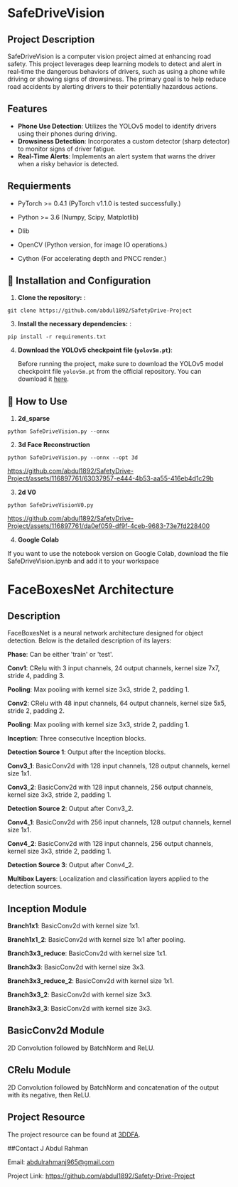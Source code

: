 # SafeDriveVision

## Project Description
SafeDriveVision is a computer vision project aimed at enhancing road safety. This project leverages deep learning models to detect and alert in real-time the dangerous behaviors of drivers, such as using a phone while driving or showing signs of drowsiness. The primary goal is to help reduce road accidents by alerting drivers to their potentially hazardous actions.

## Features
- **Phone Use Detection**: Utilizes the YOLOv5 model to identify drivers using their phones during driving.
- **Drowsiness Detection**: Incorporates a custom detector (sharp detector) to monitor signs of driver fatigue.
- **Real-Time Alerts**: Implements an alert system that warns the driver when a risky behavior is detected.


## Requierments

- PyTorch >= 0.4.1 (PyTorch v1.1.0 is tested successfully.)

- Python >= 3.6 (Numpy, Scipy, Matplotlib)

- Dlib 
- OpenCV (Python version, for image IO operations.)
- Cython (For accelerating depth and PNCC render.)




## 🧩 Installation and Configuration

1. **Clone the repository:** :
```
git clone https://github.com/abdul1892/SafetyDrive-Project
```
3. **Install the necessary dependencies:** :
 ```
 pip install -r requirements.txt
```
4. **Download the YOLOv5 checkpoint file (`yolov5m.pt`)**:

    Before running the project, make sure to download the YOLOv5 model checkpoint file `yolov5m.pt` from the official repository. You can download it [here](https://github.com/ultralytics/yolov5/releases/download/v5.0/yolov5m.pt).

## 🤖 How to Use
1. **2d_sparse**
```
python SafeDriveVision.py --onnx
```





2. **3d Face Reconstruction**
```
python SafeDriveVision.py --onnx --opt 3d
```

https://github.com/abdul1892/SafetyDrive-Project/assets/116897761/63037957-e444-4b53-aa55-416eb4d1c29b


3. **2d V0**
```
python SafeDriveVisionV0.py

```

https://github.com/abdul1892/SafetyDrive-Project/assets/116897761/da0ef059-df9f-4ceb-9683-73e7fd228400


4. **Google Colab**
   
If you want to use the notebook version on Google Colab, download the file SafeDriveVision.ipynb and add it to your workspace 
   

# FaceBoxesNet Architecture

## Description
FaceBoxesNet is a neural network architecture designed for object detection. Below is the detailed description of its layers:

**Phase**: Can be either 'train' or 'test'.

**Conv1**: CRelu with 3 input channels, 24 output channels, kernel size 7x7, stride 4, padding 3.

**Pooling**: Max pooling with kernel size 3x3, stride 2, padding 1.

**Conv2**: CRelu with 48 input channels, 64 output channels, kernel size 5x5, stride 2, padding 2.

**Pooling**: Max pooling with kernel size 3x3, stride 2, padding 1.

**Inception**: Three consecutive Inception blocks.

**Detection Source 1**: Output after the Inception blocks.

**Conv3_1**: BasicConv2d with 128 input channels, 128 output channels, kernel size 1x1.

**Conv3_2**: BasicConv2d with 128 input channels, 256 output channels, kernel size 3x3, stride 2, padding 1.

**Detection Source 2**: Output after Conv3_2.

**Conv4_1**: BasicConv2d with 256 input channels, 128 output channels, kernel size 1x1.

**Conv4_2**: BasicConv2d with 128 input channels, 256 output channels, kernel size 3x3, stride 2, padding 1.

**Detection Source 3**: Output after Conv4_2.

**Multibox Layers**: Localization and classification layers applied to the detection sources.

## Inception Module

**Branch1x1**: BasicConv2d with kernel size 1x1.

**Branch1x1_2**: BasicConv2d with kernel size 1x1 after pooling.

**Branch3x3_reduce**: BasicConv2d with kernel size 1x1.

**Branch3x3**: BasicConv2d with kernel size 3x3.

**Branch3x3_reduce_2**: BasicConv2d with kernel size 1x1.

**Branch3x3_2**: BasicConv2d with kernel size 3x3.

**Branch3x3_3**: BasicConv2d with kernel size 3x3.

## BasicConv2d Module
2D Convolution followed by BatchNorm and ReLU.

## CRelu Module
2D Convolution followed by BatchNorm and concatenation of the output with its negative, then ReLU.

## Project Resource
The project resource can be found at [3DDFA](https://github.com/cleardusk/3DDFA).

##Contact
J Abdul Rahman

Email: abdulrahmanj965@gmail.com

Project Link: https://github.com/abdul1892/Safety-Drive-Project
